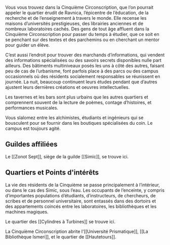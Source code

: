 Vous vous trouvez dans la Cinquième Circonscription, que l’on pourrait appeler le quartier érudit de Ravnica, l’épicentre de l’éducation, de la recherche et de l’enseignement à travers le monde. Elle recense les maisons d’universités prestigieuses, des librairies anciennes et de nombreux laboratoires cachés. Des gens de tout âge affluent dans la Cinquième Circonscription pour passer du temps à étudier, que ce soit en se penchant sur des textes et des parchemins ou en cherchant un mentor pour guider un élève.

C’est aussi l’endroit pour trouver des marchands d’informations, qui vendent des informations spécialisées ou des savoirs secrets disponibles nulle part ailleurs. Des bâtiments multiniveaux posés les uns à côté des autres, faisant peu de cas de l’urbanisme, font parfois place à des parcs ou des campus occasionnels où des résidents socialement responsables se réunissent en journée. La nuit, beaucoup continuent leurs études pendant que d’autres ajustent leurs dernières créations et oeuvres intellectuelles.

Les tavernes et les bars sont plus urbains que les autres quartiers et comprennent souvent de la lecture de poèmes, contage d’histoires, et performances musicales.

Vous slalomez entre les alchimistes, étudiants et ingénieurs qui se bousculent pour se fournir dans les boutiques spécialisées du coin. Le campus est toujours agité.

## Guildes affiliées
Le [[Zonot Sept]], siège de la guilde [[Simic]], se trouve ici.

## Quartiers et Points d'intérêts
La vie des résidents de la Cinquième se passe principalement à l’intérieur, ou dans le cas des Simic, sous l’eau. Les occupants de l’enceinte, y compris d’importantes populations d’étudiants, d’instructeurs, de chercheurs, de scribes et de personnel universitaire, sont entassés dans des dortoirs et des appartements coincés entre les laboratoires, les bibliothèques et les machines magiques.

Le quartier des [[Cylindres à Turbines]] se trouve ici.

La Cinquième Circonscription abrite l'[[Université Prismatique]], [[La Bibliothèque Ismeri]], et le quartier de [[Hautetours]].
